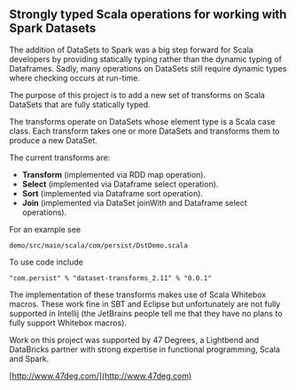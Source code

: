 ## Strongly typed Scala operations for working with Spark Datasets

The addition of DataSets to Spark was a big step forward for Scala developers
by providing statically typing rather than the dynamic typing of Dataframes.
Sadly, many operations on DataSets still require dynamic types where checking 
occurs at run-time.

The purpose of this project is to add a new set of transforms on Scala DataSets
that are fully statically typed.

The transforms operate on DataSets whose element type is a Scala case class. Each transform
takes one or more DataSets and transforms them to produce a new DataSet.

The current transforms are:

* **Transform** (implemented via RDD map operation).
* **Select** (implemented via Dataframe select operation).
* **Sort** (implemented via Dataframe sort operation).
* **Join** (implemented via DataSet joinWith and Dataframe select operations).

For an example see

    demo/src/main/scala/com/persist/DstDemo.scala
    
To use code include

    "com.persist" % "dataset-transforms_2.11" % "0.0.1"

The implementation of these transforms makes use of Scala Whitebox macros.
These work fine in SBT and Eclipse but unfortunately are not fully supported in 
Intellij (the JetBrains people tell me that they have no plans to fully support 
Whitebox macros).

Work on this project was supported by 47 Degrees, a Lightbend and DataBricks partner
with strong expertise in functional programming, Scala and Spark.

[http://www.47deg.com/](http://www.47deg.com)

